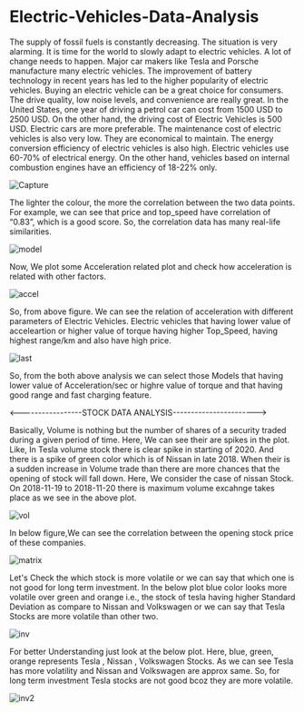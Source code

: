 # Electric-Vehicles-Data-Analysis

The supply of fossil fuels is constantly decreasing. The situation is very alarming. It is time for the world to slowly adapt to electric vehicles. A lot of change needs to happen. Major car makers like Tesla and Porsche manufacture many electric vehicles. The improvement of battery technology in recent years has led to the higher popularity of electric vehicles. Buying an electric vehicle can be a great choice for consumers. The drive quality, low noise levels, and convenience are really great. In the United States, one year of driving a petrol car can cost from 1500 USD to 2500 USD. On the other hand, the driving cost of Electric Vehicles is 500 USD. Electric cars are more preferable. The maintenance cost of electric vehicles is also very low. They are economical to maintain. The energy conversion efficiency of electric vehicles is also high. Electric vehicles use 60-70% of electrical energy. On the other hand, vehicles based on internal combustion engines have an efficiency of 18-22% only.

![Capture](https://user-images.githubusercontent.com/90758723/153001857-fb10354d-e72c-40de-86ad-44a5fef3d149.PNG)

The lighter the colour, the more the correlation between the two data points. For example, we can see that price and top_speed have correlation of “0.83”, which is a good score. So, the correlation data has many real-life similarities.

![model](https://user-images.githubusercontent.com/90758723/153002206-340ef1e8-e61a-4ad4-91bd-673f2138bded.png)

Now, We plot some Acceleration related plot and check how acceleration is related with other factors.

![accel](https://user-images.githubusercontent.com/90758723/153002516-b2a0ab78-04fa-414e-9c53-528915bc857f.png)

So, from above figure. We can see the relation of acceleration with different parameters of Electric Vehicles.
Electric vehicles that having lower value of acceleartion or higher value of torque having higher Top_Speed, having highest range/km and also have high price.

![last](https://user-images.githubusercontent.com/90758723/153002964-337138ea-427a-4c0a-b6b1-bccf2789fc64.png)

So, from the both above analysis we can select those Models that having lower value of Acceleration/sec or highre value of torque and that having good range and fast charging feature.

<-----------------STOCK DATA ANALYSIS----------------------->

Basically, Volume is nothing but the number of shares of a security traded during a given period of time.
Here, We can see their are spikes in the plot.
Like, In Tesla volume stock there is clear spike in starting of 2020. And there is a spike of green color which is of Nissan in late 2018.
When their is a sudden increase in Volume trade than there are more chances that the opening of stock will fall down.
Here, We consider the case of nissan Stock. On 2018-11-19 to 2018-11-20 there is maximum volume excahnge takes place as we see in the above plot.

![vol](https://user-images.githubusercontent.com/90758723/153003533-d2b8e41b-312f-4b81-b186-11bf22b639bc.png)

In below figure,We can see the correlation between the opening stock price of these companies.

![matrix](https://user-images.githubusercontent.com/90758723/153003828-30510390-a0a3-420f-98b2-1e634c86cde3.png)

Let's Check the which stock is more volatile or we can say that which one is not good for long term investment.
In the below plot blue color looks more volatile over green and orange i.e., the stock of tesla having higher Standard Deviation as compare to Nissan and Volkswagen or we can say that Tesla Stocks are more volatile than other two.

![inv](https://user-images.githubusercontent.com/90758723/153003974-87ad090f-4968-4745-8e6f-1f65386320e2.png)

For better Understanding just look at the below plot. Here, blue, green, orange represents Tesla , Nissan , Volkswagen Stocks. As we can see Tesla has more volatility and Nissan and Volkswagen are approx same. So, for long term investment Tesla stocks are not good bcoz they are more volatile.

![inv2](https://user-images.githubusercontent.com/90758723/153004093-1a3dfe15-7d82-493e-9fa2-92d11d9b7071.png)




